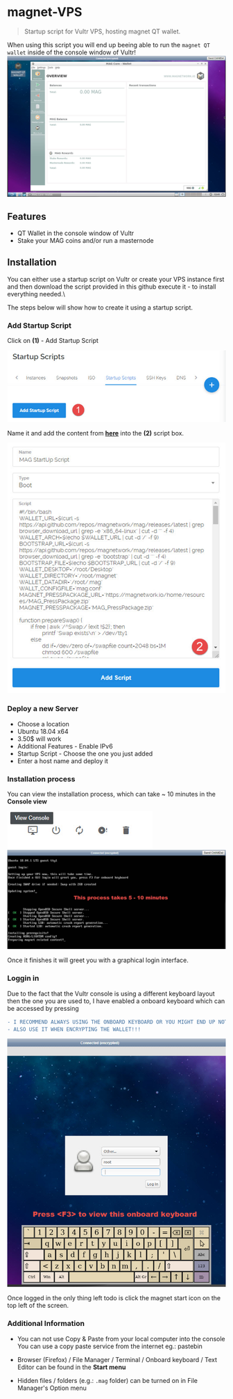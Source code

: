 # magnet-VPS

> Startup script for Vultr VPS, hosting magnet QT wallet.

When using this script you will end up beeing able to run the `magnet QT wallet` inside of the console window of Vultr!
![Vultr Console](https://github.com/temp69/magnet-VPS/blob/master/images/Vultr%20Console.jpg)

## Features

- QT Wallet in the console window of Vultr
- Stake your MAG coins and/or run a masternode

## Installation

You can either use a startup script on Vultr or create your VPS instance first and then download the script provided in this github execute it - to install everything needed.\

The steps below will show how to create it using a startup script.

### Add Startup Script

Click on **(1)** - Add Startup Script

![Vultr StartUp Script01](https://github.com/temp69/magnet-VPS/blob/master/images/Vultr%20StartUp%20Script01.jpg)

Name it and add the content from **[here](https://raw.githubusercontent.com/temp69/magnet-VPS/master/magnet_VPS_startup.sh)** into the **(2)** script box.

![Vultr StartUp Script02](https://github.com/temp69/magnet-VPS/blob/master/images/Vultr%20StartUp%20Script02.jpg)

### Deploy a new Server

- Choose a location
- Ubuntu 18.04 x64
- 3.50$ will work
- Additional Features - Enable IPv6
- Startup Script - Choose the one you just added
- Enter a host name and deploy it

### Installation process

You can view the installation process, which can take ~ 10 minutes in the **Console view**

![Vultr Installation process01](https://github.com/temp69/magnet-VPS/blob/master/images/Vultr%20Installation%20process01.jpg)
![Vultr Installation process02](https://github.com/temp69/magnet-VPS/blob/master/images/Vultr%20Installation%20process02.jpg)

Once it finishes it will greet you with a graphical login interface.

### Loggin in

Due to the fact that the Vultr console is using a different keyboard layout then the one you are used to, I have enabled a onboard keyboard which can be accessed by pressing **<F3>**

```diff
- I RECOMMEND ALWAYS USING THE ONBOARD KEYBOARD OR YOU MIGHT END UP NOT BEEING ABLE TO LOG IN
- ALSO USE IT WHEN ENCRYPTING THE WALLET!!!
```
![Vultr Loggin In](https://github.com/temp69/magnet-VPS/blob/master/images/Vultr%20Loggin%20In.jpg)

Once logged in the only thing left todo is click the magnet start icon on the top left of the screen.

### Additional Information

- You can not use Copy & Paste from your local computer into the console\
You can use a copy paste service from the internet eg.: pastebin

- Browser (Firefox) / File Manager / Terminal / Onboard keyboard / Text Editor can be found in the **Start menu**

- Hidden files / folders (e.g.: `.mag` folder) can be turned on in File Manager's Option menu
